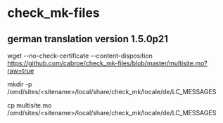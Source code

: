 # check_mk-files

## german translation version 1.5.0p21
wget --no-check-certificate --content-disposition https://github.com/cabroe/check_mk-files/blob/master/multisite.mo?raw=true

mkdir -p /omd/sites/\<sitename\>/local/share/check_mk/locale/de/LC_MESSAGES
  
cp multisite.mo /omd/sites/\<sitename\>/local/share/check_mk/locale/de/LC_MESSAGES

